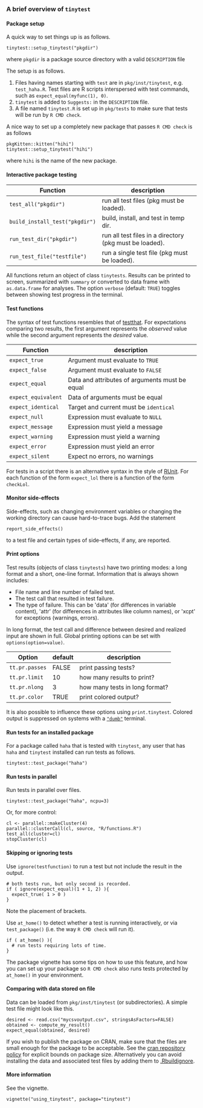 ### A brief overview of `tinytest`


#### Package setup

A quick way to set things up is as follows.

```
tinytest::setup_tinytest("pkgdir")
```
where `pkgdir` is a package source directory with a valid `DESCRIPTION` file

The setup is as follows.

1. Files having names starting with `test` are in `pkg/inst/tinytest`, e.g.
   `test_haha.R`. Test files are R scripts interspersed with test commands, such
   as `expect_equal(myfunc(1), 0)`.
2. `tinytest` is added to `Suggests:` in the `DESCRIPTION` file.
3. A file named `tinytest.R` is set up in `pkg/tests` to make sure that tests
   will be run by `R CMD check`.

A nice way to set up a completely new package that passes `R CMD check` is as follows
```
pkgKitten::kitten("hihi")
tinytest::setup_tinytest("hihi")
```
where `hihi` is the name of the new package.


#### Interactive package testing


| Function                        | description                                              |
|---------------------------------|----------------------------------------------------------|
| `test_all("pkgdir")`            | run all test files (pkg must be loaded).                 |
| `build_install_test("pkgdir")`  | build, install, and test in temp dir.                    |
| `run_test_dir("pkgdir")`        | run all test files in a directory (pkg must be loaded).  |
| `run_test_file("testfile")`     | run a single test file (pkg must be loaded).             |


All functions return an object of class `tinytests`. Results can be printed to
screen, summarized with `summary` or converted to data frame  with
`as.data.frame` for analyses. The option `verbose` (default: `TRUE`) toggles
between showing test progress in the terminal.

#### Test functions

The syntax of test functions resembles that of
[testthat](https://CRAN.R-project.org/package=testthat).  For expectations
comparing two results, the first argument represents the _observed_ value while
the second argument represents the _desired_ value.

|Function                     | description                                   |
|-----------------------------|-----------------------------------------------|
| `expect_true`               | Argument must evaluate to `TRUE`              |
| `expect_false`              | Argument must evaluate to `FALSE`             |
| `expect_equal`              | Data and attributes of arguments must be equal|
| `expect_equivalent`         | Data of arguments must be equal               |
| `expect_identical`          | Target and current must be `identical`        |
| `expect_null`               | Expression must evaluate to `NULL`            |
| `expect_message`            | Expression must yield a message               |
| `expect_warning`            | Expression must yield a warning               |
| `expect_error`              | Expression must yield an error                |
| `expect_silent`             | Expect no errors, no warnings                 |


For tests in a script there is an alternative syntax in the style of 
[RUnit](https://CRAN.R-project.org/package=RUnit). For each function of the
form `expect_lol` there is a function of the form `checkLol`.

#### Monitor side-effects

Side-effects, such as changing environment variables or changing the working
directory can cause hard-to-trace bugs. Add the statement
```
report_side_effects()
```
to a test file and certain types of side-effects, if any, are reported.



#### Print options

Test results (objects of class `tinytests`) have two printing modes: a long
format and a short, one-line format. Information that is always shown includes:

- File name and line number of failed test.
- The test call that resulted in test failure.
- The type of failure. This can be 'data' (for differences in variable
  content), 'attr' (for differences in attributes like column names), or 'xcpt'
  for exceptions (warnings, errors).

In long format, the test call and difference between desired and realized input
are shown in full. Global printing options can be set with `options(option=value)`.

|Option         | default  | description                   |
|---------------|----------|-------------------------------|
| `tt.pr.passes`| FALSE    | print passing tests?          |
| `tt.pr.limit` | 10       | how many results to print?    |
| `tt.pr.nlong` | 3        | how many tests in long format?|
| `tt.pr.color` | TRUE     | print colored output?         |

It is also possible to influence these options using `print.tinytest`.
Colored output is suppressed on systems with a
[`"dumb"`](https://en.wikipedia.org/wiki/Computer_terminal#Dumb_terminals)
terminal.


#### Run tests for an installed package

For a package called `haha` that is tested with `tinytest`, any user that has
`haha` and `tinytest` installed can run tests as follows.

```
tinytest::test_package("haha")
```

#### Run tests in parallel

Run tests in parallel over files.
```
tinytest::test_package("haha", ncpu=3)
```
Or, for more control:
```
cl <- parallel::makeCluster(4)
parallel::clusterCall(cl, source, "R/functions.R")
test_all(cluster=cl)
stopCluster(cl)
```



#### Skipping or ignoring tests 

Use `ignore(testfunction)` to run a test but not include the result in the output.

```
# both tests run, but only second is recorded.
if ( ignore(expect_equal)(1 + 1, 2) ){
  expect_true( 1 > 0 )
}
```
Note the placement of brackets.


Use `at_home()` to detect whether a test is running interactively, or via 
`test_package()` (i.e. the way `R CMD check` will run it).
```
if ( at_home() ){
  # run tests requiring lots of time.
}
```
The package vignette has some tips on how to use this feature, and how you can
set up your package so `R CMD check` also runs tests protected by `at_home()`
in your environment.

#### Comparing with data stored on file

Data can be loaded from `pkg/inst/tinytest` (or subdirectories). A simple
test file might look like this.

```
desired <- read.csv("mycsvoutput.csv", stringsAsFactors=FALSE)
obtained <- compute_my_result()
expect_equal(obtained, desired)
```
If you wish to publish the package on CRAN, make sure that the files are small
enough for the package to be acceptable. See the [cran repository
policy](https://cran.r-project.org/web/packages/policies.html) for explicit
bounds on package size. Alternatively you can avoid installing the data and
associated test files by adding them to
[.Rbuildignore](https://cran.r-project.org/doc/manuals/r-release/R-exts.html#Building-package-tarballs).


#### More information

See the vignette.
```
vignette("using_tinytest", package="tinytest")
```





